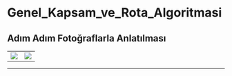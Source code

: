 # Genel_Kapsam_ve_Rota_Algoritmasi

## Adım Adım Fotoğraflarla Anlatılması

<table>
   <tr>
    <td><img src = "https://user-images.githubusercontent.com/82450697/115395395-7f98b480-a1ec-11eb-87d4-1a643df4ff3e.PNG"></td>
    <td><img src = "https://user-images.githubusercontent.com/82450697/115395414-86bfc280-a1ec-11eb-8884-f6ed0b92456e.PNG"></td>
   </tr>
</table>

 <hr>
